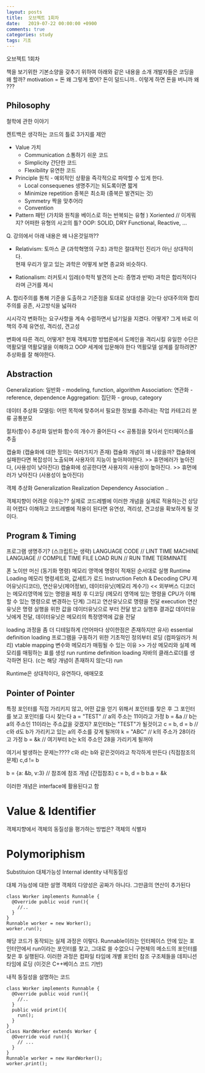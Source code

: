 ```yaml
---
layout: posts
title:  오브젝트 1회차
date:   2019-07-22 00:00:00 +0900
comments: true
categories: study
tags: 기초
---
```


오브젝트 1회차

책을 보기위한 기본소양을 갖추기 위하여 아래와 같은 내용을 소개
개발자들은 코딩을 왜 할까? motivation = 돈
왜 그렇게 짰어? 돈이 덜드니까.. 이렇게 하면 돈을 버니까 왜 ???

## Philosophy
철학에 관한 이야기

켄트백은 생각하는 코드의 틀로 3가지를 제안
  - Value 가치
    - Communication 소통하기 쉬운 코드
    - Simplicity 간단한 코드
    - Flexibility 유연한 코드
  - Principle 원칙 - 예외적인 상황을 즉각적으로 파악할 수 있게 한다.
    - Local consequenes 생명주기는 되도록이면 짧게
    - Minimize repetition 중복은 최소화 (중복은 발견되는 것)
    - Symmetry 짝을 맞추어라
    - Convention
  - Pattern 패턴 (가치와 원칙을 베이스로 하는 반복되는 유형 )
Xoriented // 이게뭐지? 어떠한 유형의 사고의 틀?
OOP: SOLID, DRY
Functional,
Reactive,
...

Q. 강의에서 아래 내용은 왜 나온것일까??
  - Relativism: 토마스 쿤 (과학혁명의 구조)
  과학은 절대적인 진리가 아닌 상대적이다.  
  현재 우리가 알고 있는 과학은 어떻게 보면 종교와 비슷하다.

  - Rationalism: 러커토시 임레(수학적 발견의 논리: 증명과 반박)
  과학은 합리적이다라며 근거를 제시

A. 합리주의를 통해 기준을 도출하고 기준점을 토대로 상대성을 갖는다
상대주의와 합리주의를 공존, 사고방식을 넓혀라

시시각각 변화하는 요구사항을 계속 수렴하면서 납기일을 지켰다.
  어떻게? 그게 바로 이책의 주제
유연성, 격리성, 견고성

변화에 따른 격리, 어떻게?
현재 객체지향 방법론에서 도메인을 격리시킬 유일한 수단은 역활모델
역활모델을 이해하고 OOP 세계에 입문해야 한다
역활모델 설계를 잘하려면? 추상화를 잘 해야한다.

## Abstraction
Generalization: 일반화 - modeling, function, algorithm
Association: 연관화 - reference, dependence
Aggregation: 집단화 - group, category

데이터 추상화
  모델링: 어떤 목적에 맞추어서 필요한 정보를 추려내는 작업
  카테고리 분류
  공통분모

절차(함수) 추상화
  일반화
    함수의 개수가 줄어든다 << 공통점을 찾아서 인터페이스를 추출

  캡슐화 (캡슐화에 대한 정의는 여러가지가 존재)
    캡슐화 개념이 왜 나왔을까?
      캡슐화에 실패한다면 복잡성이 노출되며 사용자의 지능이 높아져야한다. >> 휴먼에러가 높아진다, (사용성이 낮아진다)
      캡슐화에 성공한다면 사용자의 사용성이 높아진다. >> 휴먼에러가 낮아진다 (사용성이 높아진다)

객체 추상화
  Generalization
  Realization
  Dependency
  Association
  ..

객체지향이 어려운 이유는?? 실제로 코드레벨에 이러한 개념을 실제로 적용하는건 상당히 어렵다
이해하고 코드레벨에 적용이 된다면 유연성, 격리성, 견고성을 확보하게 될 것이다.

## Program & Timing
프로그램 생명주기? (스크립트는 생략)
  LANGUAGE CODE // LINT TIME
  MACHINE LANGUAGE // COMPILE TIME
  FILE
  LOAD
  RUN  // RUN TIME
  TERMINATE

폰 노이만 머신 (동기화 명령)
메모리 영역에 명령이 적재된 순서대로 실행
Runtime
  Loading
    메모리 명령세트와, 값세트가 로드
  Instruction Fetch & Decoding
    CPU 제어유닛(디코더), 연산유닛(제어정보), 데이터유닛(메모리 계수기) << 외부버스
    디코더는 메모리영역에 있는 명령을 페칭 후 디코딩 (메모리 영역에 있는 명령을 CPU가 이해할 수 있는 명령으로 변경하는 단계)
    그리고 연산유닛으로 명령을 전달
  execution
    연산유닛은 명령 실행을 위한 값을 데이터유닛으로 부터 전달 받고 실행후 결과값 데이터유닛에게 전달, 데이터유닛은 메모리의 특정영역에 값을 전달

loading 과정을 좀 더 디테일하게 (언어마다 상이한점은 존재하지만 유사)
  essential definition loading 프로그램을 구동하기 위한 기초적인 정의부터 로딩 (컴파일러가 처리)
  vtable mapping 변수와 메모리가 매핑될 수 있는 이유 >> 가상 메모리와 실제 메모리를 매핑하는 표를 생성
  run
  runtime definition loading 자바의 클래스로더를 생각하면 된다. (c는 해당 개념이 존재하지 않는다)
  run

Runtime은 상대적이다, 유연하다, 애매모호

## Pointer of Pointer
특정 포인터를 직접 가리키지 않고, 어떤 값을 얻기 위해서 포인터를 찾은 후 그 포인터를 보고 포인터를 다시 찾는다
a = "TEST"  // a의 주소는 11이라고 가정
b = &a      // b는 a의 주소인 11이라는 주소값을 갖겠지? 포인터b는 "TEST"가 될것이고
c = b, d = b // c와 d도 b가 가리키고 있는 a의 주소를 갖게 될꺼야
k = "ABC"   // k의 주소가 28이라고 가정
b = &k      // 여기부터 b는 k의 주소인 28을 가리키게 될꺼야

여기서 발생하는 문제는????
c와 d는 b와 같은것이라고 착각하게 만든다 (직접참조의 문제) c,d != b

b = {a: &b, v:3} // 참조에 참조 개념 (간접참조)
c = b, d = b
b.a = &k

이러한 개념은 interface에 활용된다고 함

# Value & Identifier
객체지향에서 객체의 동질성을 평가하는 방법은? 객체의 식별자

# Polymoriphism
Substituion 대체가능성
Internal identity 내적동질성

대체 가능성에 대한 설명
객체의 다양성은 공짜가 아니다.
그만큼의 연산이 추가된다
```
class Worker implements Runnable {
  @Override public void run(){
    //..
  }
}
Runnable worker = new Worker();
worker.run();
```
해당 코드가 동작되는 실제 과정은 이렇다.
Runnable이라는 인터페이스 안에 있는 포인터안에서 run이라는 포인터를 찾고, 그대로 쓸 수없으니
구현체의 메소드의 포인터를 찾은 후 실행된다.
이러한 과정은 컴파일 타임에 개별 포인터 참조 구조체들을 데피니션 타임에 로딩 (이것은 C++베이스 코드 기반)

내적 동질성을 설명하는 코드
```
class Worker implements Runnable {
  @Override public void run(){
    //..
  }
  public void print(){
    run();
  }
}
class HardWorker extends Worker {
  @Override void run(){
    // ...
  }
}
Runnable worker = new HardWorker();
worker.print();
```
